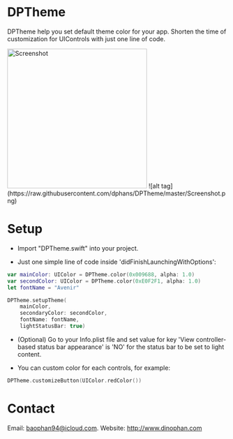 # DPTheme
DPTheme help you set default theme color for your app.
Shorten the time of customization for UIControls with just one line of code.

<img src="https://github.com/dphans/DPTheme/blob/master/Screenshot2.png" alt="Screenshot" style="width: 320px;"/>
![alt tag](https://raw.githubusercontent.com/dphans/DPTheme/master/Screenshot.png)

# Setup
- Import "DPTheme.swift" into your project.

- Just one simple line of code inside 'didFinishLaunchingWithOptions':
``` swift
var mainColor: UIColor = DPTheme.color(0x009688, alpha: 1.0)
var secondColor: UIColor = DPTheme.color(0xE0F2F1, alpha: 1.0)
let fontName = "Avenir"

DPTheme.setupTheme(
	mainColor,
	secondaryColor: secondColor,
	fontName: fontName,
	lightStatusBar: true)
```

- (Optional) Go to your Info.plist file and set value for key 'View controller-based status bar appearance' is 'NO' for the status bar to be set to light content.

- You can custom color for each controls, for example:
``` swift
DPTheme.customizeButton(UIColor.redColor())
```


# Contact
Email: baophan94@icloud.com. Website: http://www.dinophan.com
